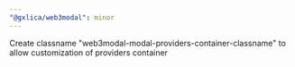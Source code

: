 ```yaml
---
"@gxlica/web3modal": minor
---
```


Create classname "web3modal-modal-providers-container-classname" to allow customization of providers container
